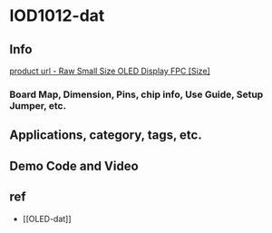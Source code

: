 
# IOD1012-dat

## Info

[product url - Raw Small Size OLED Display FPC [Size]](https://www.electrodragon.com/product/raw-oled-display-size/)

### Board Map, Dimension, Pins, chip info, Use Guide, Setup Jumper, etc.




## Applications, category, tags, etc. 

## Demo Code and Video

## ref 

- [[OLED-dat]]

